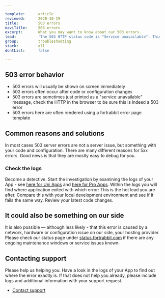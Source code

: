 ```yaml
---

template:      article
reviewed:      2020-10-19
title:         503 errors
naviTitle:     503 errors
excerpt:       What you may want to know about our 503 errors.
lead:          'The 503 HTTP status code is "Service unavailable". This article aims to help developers troubleshooting such errors.'
group:         troubleshooting
stack:         all
dontList:      false

---
```



## 503 error behavior

* 503 errors will usually be shown on screen immediately
* 503 errors often occur after code or configuration changes
* 503 errors are sometimes just printed as a "service unavailable" message, check the HTTP in the browser to be sure this is indeed a 503 error
* 503 errors here are often rendered using a fortrabbit error page template


## Common reasons and solutions

In most cases 503 server errors are not a server issue, but something with your code and configuration. There are many different reasons for 5xx errors. Good news is that they are mostly easy to debug for you.


### Check the logs

Become a detective. Start the investigation by examining the logs of your App - see [here for Uni Apps](logging-uni) and [here for Pro Apps](logging-pro). Within the logs you will find where application exited with which error: This is the hot lead you are after. Compare this with your local development environment and see if it fails the same way. Review your latest code changes.


## It could also be something on our side

It is also possible — although less likely - that this error is caused by a network, hardware or configuration issue on our side, your hosting provider. Please check our status page under [status.fortrabbit.com](https://status.fortrabit.com) if there are any ongoing maintenance windows or service issues known.


## Contacting support

Please help us helping you. Have a look in the logs of your App to find out where the error exactly is. If that does not help you already, please include logs and additional information with your support request. 

* <a href="#asd" onclick="Intercom('showNewMessage', 'I see 404 for my App ______ for around ___. I have made the following changes recently: ____')">Contact support</a>